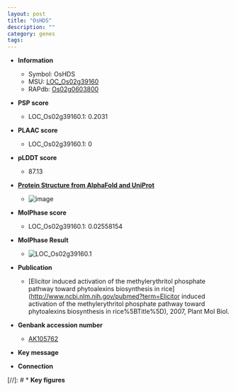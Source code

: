 ```yaml
---
layout: post
title: "OsHDS"
description: ""
category: genes
tags: 
---
```


* **Information**  
    + Symbol: OsHDS  
    + MSU: [LOC_Os02g39160](http://rice.plantbiology.msu.edu/cgi-bin/ORF_infopage.cgi?orf=LOC_Os02g39160)  
    + RAPdb: [Os02g0603800](http://rapdb.dna.affrc.go.jp/viewer/gbrowse_details/irgsp1?name=Os02g0603800)  

* **PSP score**  
    + LOC_Os02g39160.1: 0.2031 

* **PLAAC score**  
    + LOC_Os02g39160.1: 0 

* **pLDDT score**
    + 87.13

* **[Protein Structure from AlphaFold and UniProt](https://www.uniprot.org/uniprotkb/Q6K8J4/entry#structure)**
    + ![image](https://ricepsp.github.io/images/Q6/AF-Q6K8J4-F1.png)

* **MolPhase score**
    + LOC_Os02g39160.1: 0.02558154

* **MolPhase Result**
    + ![LOC_Os02g39160.1](https://304243504.github.io/Pictures/LOC_Os02g/LOC_Os02g39160.1.png)

* **Publication**  
    + [Elicitor induced activation of the methylerythritol phosphate pathway toward phytoalexins biosynthesis in rice](http://www.ncbi.nlm.nih.gov/pubmed?term=Elicitor induced activation of the methylerythritol phosphate pathway toward phytoalexins biosynthesis in rice%5BTitle%5D), 2007, Plant Mol Biol.

* **Genbank accession number**  
    + [AK105762](http://www.ncbi.nlm.nih.gov/nuccore/AK105762)

* **Key message**  

* **Connection**  

[//]: # * **Key figures**  


